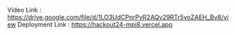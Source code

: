 Video Link : https://drive.google.com/file/d/1LO3UdCPnrPvR2AQv29RTr5voZAEH_Bv8/view
Deployment Link : https://hackout24-mpi8.vercel.app
